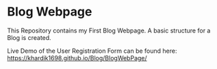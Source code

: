 # Blog Webpage

This Repository contains my First Blog Webpage.
A basic structure for a Blog is created.

Live Demo of the User Registration Form can be found here:\
https://khardik1698.github.io/Blog/BlogWebPage/
